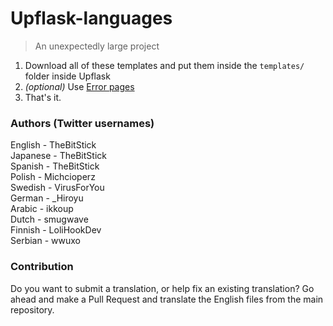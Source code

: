 # Upflask-languages
> An unexpectedly large project  

1. Download all of these templates and put them inside the `templates/` folder inside Upflask
2. *(optional)* Use [Error pages](https://github.com/Upflask/Upflask-error-pages)
3. That's it.

### Authors (Twitter usernames)
English - TheBitStick  
Japanese - TheBitStick  
Spanish - TheBitStick  
Polish - Michcioperz  
Swedish - VirusForYou  
German - _Hiroyu  
Arabic - ikkoup  
Dutch - smugwave  
Finnish - LoliHookDev  
Serbian - wwuxo

### Contribution
Do you want to submit a translation, or help fix an existing translation? Go ahead and make a Pull Request and translate the English files from the main repository.  

